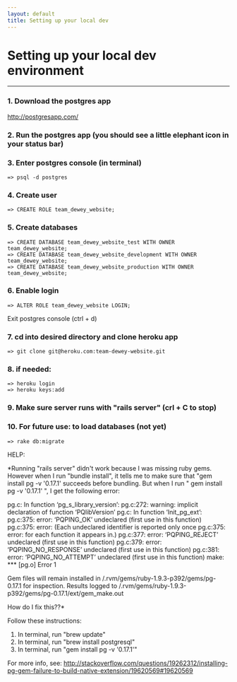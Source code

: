 ```yaml
---
layout: default
title: Setting up your local dev
---
```


# Setting up your local dev environment
--------------

### 1. Download the postgres app
http://postgresapp.com/

### 2. Run the postgres app (you should see a little elephant icon in your status bar)
### 3. Enter postgres console (in terminal)
    => psql -d postgres

### 4. Create user
    => CREATE ROLE team_dewey_website;


### 5. Create databases

    => CREATE DATABASE team_dewey_website_test WITH OWNER team_dewey_website;
    => CREATE DATABASE team_dewey_website_development WITH OWNER team_dewey_website;
    => CREATE DATABASE team_dewey_website_production WITH OWNER team_dewey_website;

### 6. Enable login
    => ALTER ROLE team_dewey_website LOGIN;
Exit postgres console (ctrl + d)

### 7. cd into desired directory and clone heroku app
    => git clone git@heroku.com:team-dewey-website.git

### 8. if needed:
    => heroku login
    => heroku keys:add

### 9. Make sure server runs with "rails server" (crl + C to stop)

### 10. For future use: to load databases (not yet)
    => rake db:migrate


HELP:

*Running "rails server" didn't work because I was missing ruby gems. However when I run "bundle install", it tells me to make sure that "gem install pg -v '0.17.1' succeeds before bundling. But when I run " gem install pg -v '0.17.1' ", I get the following error:

pg.c: In function ‘pg_s_library_version’:
pg.c:272: warning: implicit declaration of function ‘PQlibVersion’
pg.c: In function ‘Init_pg_ext’:
pg.c:375: error: ‘PQPING_OK’ undeclared (first use in this function)
pg.c:375: error: (Each undeclared identifier is reported only once
pg.c:375: error: for each function it appears in.)
pg.c:377: error: ‘PQPING_REJECT’ undeclared (first use in this function)
pg.c:379: error: ‘PQPING_NO_RESPONSE’ undeclared (first use in this function)
pg.c:381: error: ‘PQPING_NO_ATTEMPT’ undeclared (first use in this function)
make: *** [pg.o] Error 1


Gem files will remain installed in /.rvm/gems/ruby-1.9.3-p392/gems/pg-0.17.1 for inspection.
Results logged to /.rvm/gems/ruby-1.9.3-p392/gems/pg-0.17.1/ext/gem_make.out

How do I fix this??*

Follow these instructions:
1. In terminal, run "brew update"
2. In terminal, run "brew install postgresql"
3. In terminal, run "gem install pg -v '0.17.1'"

For more info, see: http://stackoverflow.com/questions/19262312/installing-pg-gem-failure-to-build-native-extension/19620569#19620569
